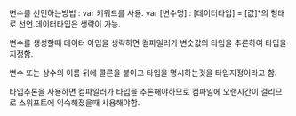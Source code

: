 변수를 선언하는방법 : var 키워드를 사용. var [변수명] : [데이터타입] = [값]*의 형태로 선언.데이터타입은 생략이 가능.


변수를 생성할때 데이터 아입을 생략하면 컴파일러가 변숫값의 타입을 추론하여 타입을 지정함.


변수 또는 상수의 이름 뒤에 콜론을 붙이고 타입을 명시하는것을 타입지정이라고 함.


타입추론을 사용하면 컴파일러가 타입을 추론해야하므로 컴파일에 오랜시간이 걸리므로 스위프트에 익숙해졌을때 사용해야함.



